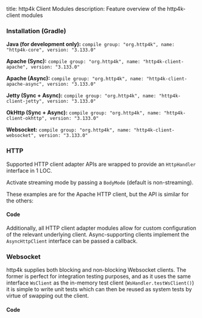 title: http4k Client Modules
description: Feature overview of the http4k-client modules

### Installation (Gradle)
**Java (for development only):** ```compile group: "org.http4k", name: "http4k-core", version: "3.133.0"```

**Apache (Sync):** ```compile group: "org.http4k", name: "http4k-client-apache", version: "3.133.0"```

**Apache (Async):** ```compile group: "org.http4k", name: "http4k-client-apache-async", version: "3.133.0"```

**Jetty (Sync + Async):** ```compile group: "org.http4k", name: "http4k-client-jetty", version: "3.133.0"```

**OkHttp (Sync + Async):** ```compile group: "org.http4k", name: "http4k-client-okhttp", version: "3.133.0"```

**Websocket:** ```compile group: "org.http4k", name: "http4k-client-websocket", version: "3.133.0"```

### HTTP
Supported HTTP client adapter APIs are wrapped to provide an `HttpHandler` interface in 1 LOC.

Activate streaming mode by passing a `BodyMode` (default is non-streaming).

These examples are for the Apache HTTP client, but the API is similar for the others:

#### Code [<img class="octocat"/>](https://github.com/http4k/http4k/blob/master/src/docs/guide/modules/clients/example_http.kt)
<script src="https://gist-it.appspot.com/https://github.com/http4k/http4k/blob/master/src/docs/guide/modules/clients/example_http.kt"></script>

Additionally, all HTTP client adapter modules allow for custom configuration of the relevant underlying client. Async-supporting clients implement the `AsyncHttpClient` interface can be passed a callback.

### Websocket
http4k supplies both blocking and non-blocking Websocket clients. The former is perfect for integration testing purposes, and as it uses the same interface `WsClient` as the in-memory test client (`WsHandler.testWsClient()`) it is simple to write unit tests which can then be reused as system tests by virtue of swapping out the client.

#### Code [<img class="octocat"/>](https://github.com/http4k/http4k/blob/master/src/docs/guide/modules/clients/example_websocket.kt)
<script src="https://gist-it.appspot.com/https://github.com/http4k/http4k/blob/master/src/docs/guide/modules/clients/example_websocket.kt"></script>
